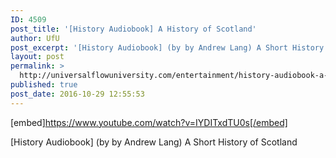 ```yaml
---
ID: 4509
post_title: '[History Audiobook] A History of Scotland'
author: UfU
post_excerpt: '[History Audiobook] (by by Andrew Lang) A Short History of Scotland'
layout: post
permalink: >
  http://universalflowuniversity.com/entertainment/history-audiobook-a-history-of-scotland/
published: true
post_date: 2016-10-29 12:55:53
---
```

[embed]https://www.youtube.com/watch?v=IYDITxdTU0s[/embed]<br>
<p>[History Audiobook] (by by Andrew Lang) A Short History of Scotland</p>